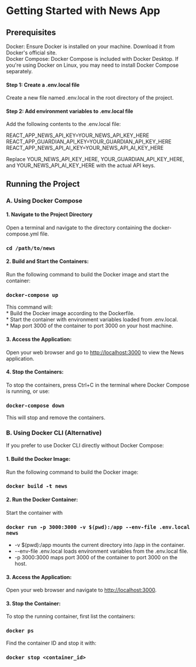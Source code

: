 # Getting Started with News App

## Prerequisites

Docker: Ensure Docker is installed on your machine. Download it from Docker's official site.\
Docker Compose: Docker Compose is included with Docker Desktop. If you're using Docker on Linux, you may need to install Docker Compose separately.

#### Step 1: Create a .env.local file
Create a new file named .env.local in the root directory of the project.

#### Step 2: Add environment variables to .env.local file
Add the following contents to the .env.local file:

REACT_APP_NEWS_API_KEY=YOUR_NEWS_API_KEY_HERE \
REACT_APP_GUARDIAN_API_KEY=YOUR_GUARDIAN_API_KEY_HERE \
REACT_APP_NEWS_API_AI_KEY=YOUR_NEWS_API_AI_KEY_HERE 

Replace YOUR_NEWS_API_KEY_HERE, YOUR_GUARDIAN_API_KEY_HERE, and YOUR_NEWS_API_AI_KEY_HERE with the actual API keys.

## Running the Project

### A. Using Docker Compose

#### 1. Navigate to the Project Directory
Open a terminal and navigate to the directory containing the docker-compose.yml file.

### `cd /path/to/news `

#### 2. Build and Start the Containers:
Run the following command to build the Docker image and start the container:

### `docker-compose up`

 This command will: \
    * Build the Docker image according to the Dockerfile. \
    * Start the container with environment variables loaded from .env.local. \
    * Map port 3000 of the container to port 3000 on your host machine.

#### 3. Access the Application:
Open your web browser and go to [http://localhost:3000](http://localhost:3000) to view the News application.

#### 4. Stop the Containers:
To stop the containers, press Ctrl+C in the terminal where Docker Compose is running, or use:

### `docker-compose down`

This will stop and remove the containers.

### B. Using Docker CLI (Alternative)
If you prefer to use Docker CLI directly without Docker Compose:

#### 1. Build the Docker Image:
Run the following command to build the Docker image:

### `docker build -t news`

#### 2. Run the Docker Container:
Start the container with

### `docker run -p 3000:3000 -v $(pwd):/app --env-file .env.local news`
 
 * -v $(pwd):/app mounts the current directory into /app in the container. 
 * --env-file .env.local loads environment variables from the .env.local file. 
 * -p 3000:3000 maps port 3000 of the container to port 3000 on the host.

#### 3. Access the Application:

Open your web browser and navigate to [http://localhost:3000](http://localhost:3000).

#### 3. Stop the Container:
To stop the running container, first list the containers:

### `docker ps`

Find the container ID and stop it with:
### `docker stop <container_id>`


